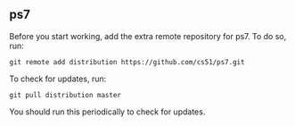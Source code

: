 
## ps7




Before you start working, add the extra remote repository for ps7. To do so, run:

`git remote add distribution https://github.com/cs51/ps7.git`

To check for updates, run:

`git pull distribution master`

You should run this periodically to check for updates.


